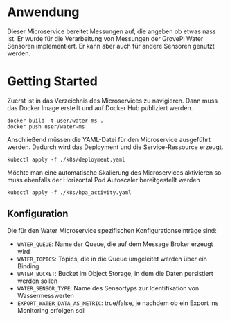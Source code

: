 # Anwendung
Dieser Microservice bereitet Messungen auf, die angeben ob etwas nass ist.
Er wurde für die Verarbeitung von Messungen der GrovePi Water Sensoren implementiert.
Er kann aber auch für andere Sensoren genutzt werden.

# Getting Started
Zuerst ist in das Verzeichnis des Microservices zu navigieren.
Dann muss das Docker Image erstellt und auf Docker Hub publiziert werden.
```
docker build -t user/water-ms .
docker push user/water-ms
```
Anschließend müssen die YAML-Datei für den Microservice ausgeführt werden.
Dadurch wird das Deployment und die Service-Ressource erzeugt.
````
kubectl apply -f ./k8s/deployment.yaml
````
Möchte man eine automatische Skalierung des Microservices aktivieren so muss ebenfalls der Horizontal Pod Autoscaler bereitgestellt werden
````
kubectl apply -f ./k8s/hpa_activity.yaml
````

## Konfiguration
Die für den Water Microservice spezifischen Konfigurationseinträge sind:
* `WATER_QUEUE`: Name der Queue, die auf dem Message Broker erzeugt wird
* `WATER_TOPICS`: Topics, die in die Queue umgeleitet werden über ein Binding
* `WATER_BUCKET`: Bucket im Object Storage, in dem die Daten persistiert werden sollen
* `WATER_SENSOR_TYPE`: Name des Sensortyps zur Identifikation von Wassermesswerten
* `EXPORT_WATER_DATA_AS_METRIC`: true/false, je nachdem ob ein Export ins Monitoring erfolgen soll